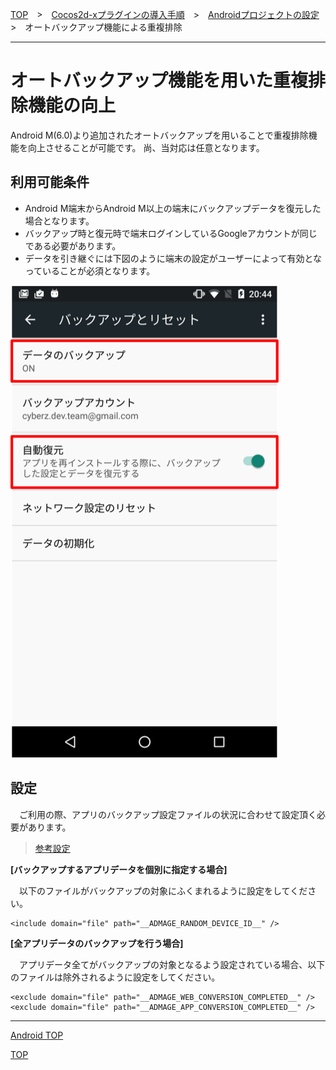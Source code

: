 [TOP](../../../../README.md)　>　[Cocos2d-xプラグインの導入手順](../../README.md)　>　[Androidプロジェクトの設定](../README.md)　>　オートバックアップ機能による重複排除

---

# オートバックアップ機能を用いた重複排除機能の向上

Android M(6.0)より追加されたオートバックアップを用いることで重複排除機能を向上させることが可能です。
尚、当対応は任意となります。

## 利用可能条件

* Android M端末からAndroid M以上の端末にバックアップデータを復元した場合となります。
* バックアップ時と復元時で端末ログインしているGoogleアカウントが同じである必要があります。
* データを引き継ぐには下図のように端末の設定がユーザーによって有効となっていることが必須となります。

![設定画面](./img01.png)

## 設定

　ご利用の際、アプリのバックアップ設定ファイルの状況に合わせて設定頂く必要があります。

> [参考設定](https://developer.android.com/training/backup/autosyncapi.html)

**[バックアップするアプリデータを個別に指定する場合]**

　以下のファイルがバックアップの対象にふくまれるように設定をしてください。

```
<include domain="file" path="__ADMAGE_RANDOM_DEVICE_ID__" />
```

**[全アプリデータのバックアップを行う場合]**

　アプリデータ全てがバックアップの対象となるよう設定されている場合、以下のファイルは除外されるように設定をしてください。

```
<exclude domain="file" path="__ADMAGE_WEB_CONVERSION_COMPLETED__" />
<exclude domain="file" path="__ADMAGE_APP_CONVERSION_COMPLETED__" />
```

---
[Android TOP](../README.md)

[TOP](../../../../README.md)
